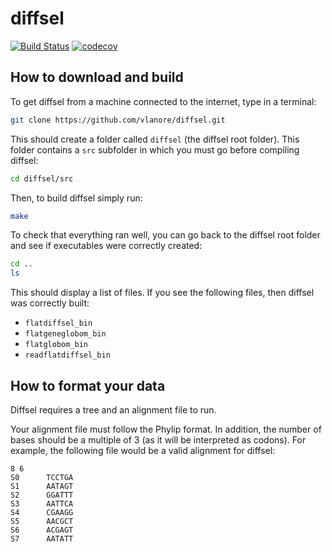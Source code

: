# diffsel

[![Build Status](https://travis-ci.org/vlanore/diffsel.svg?branch=master)](https://travis-ci.org/vlanore/diffsel) 
[![codecov](https://codecov.io/gh/vlanore/diffsel/branch/master/graph/badge.svg)](https://codecov.io/gh/vlanore/diffsel)

## How to download and build

To get diffsel from a machine connected to the internet, type in a terminal:

```bash
git clone https://github.com/vlanore/diffsel.git
```

This should create a folder called `diffsel` (the diffsel root folder). This folder contains a `src` subfolder in which you must go before compiling diffsel:

```bash
cd diffsel/src
```

Then, to build diffsel simply run:

```bash
make
```

To check that everything ran well, you can go back to the diffsel root folder and see if executables were correctly created:
```bash
cd ..
ls
```

This should display a list of files. If you see the following files, then diffsel was correctly built:
* `flatdiffsel_bin`
* `flatgeneglobom_bin`
* `flatglobom_bin`
* `readflatdiffsel_bin`

## How to format your data

Diffsel requires a tree and an alignment file to run.

Your alignment file must follow the Phylip format. In addition, the number of bases should be a multiple of 3 (as it will be interpreted as codons). For example, the following file would be a valid alignment for diffsel:

```
8 6
S0      TCCTGA
S1      AATAGT
S2      GGATTT
S3      AATTCA
S4      CGAAGG
S5      AACGCT
S6      ACGAGT
S7      AATATT

```
